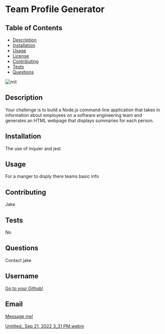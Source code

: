 # Team Profile Generator

  ## Table of Contents
  - [Description](#description)
  - [Installation](#installation)
  - [Usage](#usage)
  - [License](#license)
  - [Contributing](#contributing)
  - [Tests](#tests)
  - [Questions](#questions)



![mit](https://img.shields.io/badge/license-mit-blue)

## Description
Your challenge is to build a Node.js command-line application that takes in information about employees on a software engineering team and generates an HTML webpage that displays summaries for each person.

## Installation
The use of inquier and jest

## Usage
For a manger to disply there teams basic info

## Contributing
Jake

## Tests
No

## Questions
Contact jake

## Username
[Go to your Github!](https://github.com/iamjakes)

## Email
[Message me!](jsnyder7207@icloud.com)


[Untitled_ Sep 21, 2022 3_31 PM.webm](https://user-images.githubusercontent.com/107268998/191605697-7cfb54e9-3414-4200-80c1-b6c083cdd335.webm)


